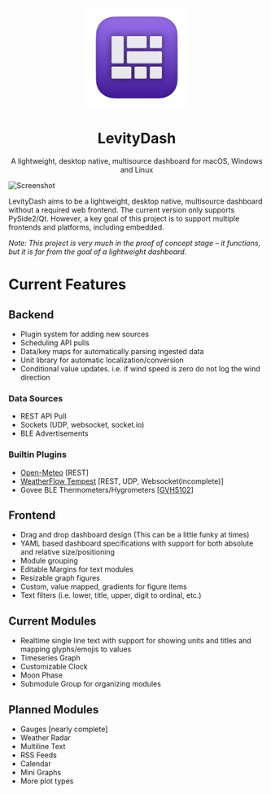 <p align="center">
  <a href="#">

  </a>
  <p align="center">
   <img width="200" height="200" src="src/ui/icon512.png" alt="Logo">
  </p>
  <h1 align="center" color="505050"><b>LevityDash</b></h1>
  <p align="center">
  A lightweight, desktop native, multisource dashboard for macOS, Windows and Linux
  </p>
</p>

![Screenshot](https://user-images.githubusercontent.com/6209052/166817312-8401c7dc-f1c9-47c0-b99d-d24b4280d560.png)

LevityDash aims to be a lightweight, desktop native, multisource dashboard without a required web frontend. The current version only supports PySide2/Qt. However, a key goal of this project is to support multiple frontends and
platforms, including embedded.

*Note: This project is very much in the proof of concept stage – it functions, but it is far from the goal of a lightweight dashboard.*

# Current Features

## Backend

- Plugin system for adding new sources
- Scheduling API pulls
- Data/key maps for automatically parsing ingested data
- Unit library for automatic localization/conversion
- Conditional value updates. i.e. if wind speed is zero do not log the wind direction

### Data Sources

- REST API Pull
- Sockets (UDP, websocket, socket.io)
- BLE Advertisements

### Builtin Plugins

- [Open-Meteo](https://open-meteo.com) [REST]
- [WeatherFlow Tempest](https://tempestwx.com) [REST, UDP, Websocket(incomplete)]
- Govee BLE Thermometers/Hygrometers [[GVH5102](https://www.amazon.com/Govee-Hygrometer-Thermometer-Temperature-Notification/dp/B087313N8F?th=1)]

## Frontend

- Drag and drop dashboard design (This can be a little funky at times)
- YAML based dashboard specifications with support for both absolute and relative size/positioning
- Module grouping
- Editable Margins for text modules
- Resizable graph figures
- Custom, value mapped, gradients for figure items
- Text filters (i.e. lower, title, upper, digit to ordinal, etc.)

## Current Modules

- Realtime single line text with support for showing units and titles and mapping glyphs/emojis to values
- Timeseries Graph
- Customizable Clock
- Moon Phase
- Submodule Group for organizing modules

## Planned Modules

- Gauges [nearly complete]
- Weather Radar
- Multiline Text
- RSS Feeds
- Calendar
- Mini Graphs
- More plot types
